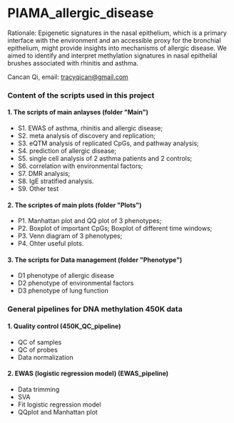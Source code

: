 # PIAMA_allergic_disease
Rationale: Epigenetic signatures in the nasal epithelium, which is a primary
interface with the environment and an accessible proxy for the bronchial
epithelium, might provide insights into mechanisms of allergic disease. We aimed
to identify and interpret methylation signatures in nasal epithelial brushes
associated with rhinitis and asthma.

Cancan Qi, email: tracyqican@gmail.com

### Content of the scripts used in this project

#### 1. The scripts of main anlayses (folder "Main")
* S1. EWAS of asthma, rhinitis and allergic disease;
* S2. meta analysis of discovery and replication;
* S3. eQTM analysis of replicated CpGs, and pathway analysis;
* S4. prediction of allergic disease;
* S5. single cell analysis of 2 asthma patients and 2 controls;
* S6. correlation with environmental factors;
* S7. DMR analysis;
* S8. IgE stratified analysis.
* S9. Other test

#### 2. The scriptes of main plots (folder "Plots")
* P1. Manhattan plot and QQ plot of 3 phenotypes;
* P2. Boxplot of important CpGs; Boxplot of different time windows;
* P3. Venn diagram of 3 phenotypes;
* P4. Ohter useful plots.

#### 3. The scripts for Data management (folder "Phenotype")
* D1 phenotype of allergic disease
* D2 phenotype of environmental factors
* D3 phenotype of lung function


### General pipelines for DNA methylation 450K data

#### 1. Quality control (450K_QC_pipeline)
* QC of samples
* QC of probes
* Data normalization

#### 2. EWAS (logistic regression model) (EWAS_pipeline)
* Data trimming
* SVA
* Fit logistic regression model
* QQplot and Manhattan plot



